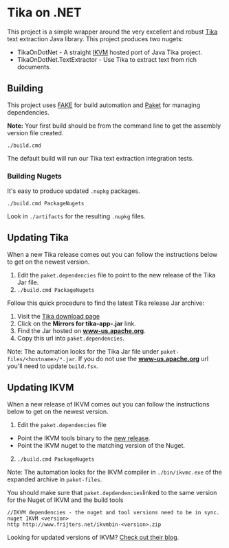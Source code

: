 Tika on .NET
============

This project is a simple wrapper around the very excellent and robust
[Tika](http://tika.apache.org/) text extraction Java library. This project produces two nugets:
- TikaOnDotNet - A straight [IKVM](http://www.ikvm.net/userguide/ikvmc.html) hosted port of Java Tika project.
- TikaOnDotNet.TextExtractor - Use Tika to extract text from rich documents.

## Building

This project uses [FAKE](http://fsharp.github.io/FAKE/) for build automation and
[Paket](https://fsprojects.github.io/Paket/) for managing dependencies.

**Note:** Your first build should be from the command line to get the assembly version file created.

`./build.cmd`

The default build will run our Tika text extraction integration tests.

### Building Nugets

It's easy to produce updated `.nupkg` packages.

`./build.cmd PackageNugets`

Look in `./artifacts` for the resulting `.nupkg` files.

## Updating Tika

When a new Tika release comes out you can follow the instructions below to get on the newest version.

1. Edit the `paket.dependencies` file to point to the new release of the Tika Jar file.
2. `./build.cmd PackageNugets`

Follow this quick procedure to find the latest Tika release Jar archive:

1. Visit the [Tika download page](https://tika.apache.org/download.html)
2. Click on the **Mirrors for tika-app-<version>.jar** link.
3. Find the Jar hosted on **www-us.apache.org**.
4. Copy this url into `paket.dependencies`.

Note: The automation looks for the Tika Jar file under `paket-files/<hostname>/*.jar`. If you do not use the **www-us.apache.org** url you'll need to update `build.fsx`.

## Updating IKVM

When a new release of IKVM comes out you can follow the instructions below to get on the newest version.

1. Edit the `paket.dependencies` file
  - Point the IKVM tools binary to the [new release](http://weblog.ikvm.net).
  - Point the IKVM nuget to the matching version of the Nuget.
2. `./build.cmd PackageNugets`

Note: The automation looks for the IKVM compiler in `./bin/ikvmc.exe` of the expanded archive in `paket-files`.

You should make sure that `paket.depdendencies`linked to the same version for the Nuget of IKVM and the build tools

```
//IKVM dependencies - the nuget and tool versions need to be in sync.
nuget IKVM <version>
http http://www.frijters.net/ikvmbin-<version>.zip
```

Looking for updated versions of IKVM? [Check out their blog](http://weblog.ikvm.net).
